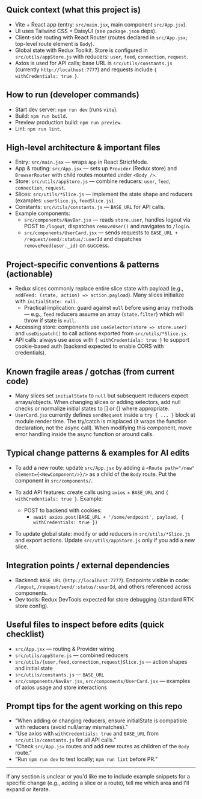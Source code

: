## Quick context (what this project is)

- Vite + React app (entry: `src/main.jsx`, main component `src/App.jsx`).
- UI uses Tailwind CSS + DaisyUI (see `package.json` deps).
- Client-side routing with React Router (routes declared in `src/App.jsx`; top-level route element is `Body`).
- Global state with Redux Toolkit. Store is configured in `src/utils/appStore.js` with reducers: `user`, `feed`, `connection`, `request`.
- Axios is used for API calls; base URL is `src/utils/constants.js` (currently `http://localhost:7777`) and requests include `{ withCredentials: true }`.

## How to run (developer commands)

- Start dev server: `npm run dev` (runs `vite`).
- Build: `npm run build`.
- Preview production build: `npm run preview`.
- Lint: `npm run lint`.

## High-level architecture & important files

- Entry: `src/main.jsx` — wraps `App` in React StrictMode.
- App & routing: `src/App.jsx` — sets up `Provider` (Redux store) and `BrowserRouter` with child routes mounted under `<Body />`.
- Store: `src/utils/appStore.js` — combine reducers: `user`, `feed`, `connection`, `request`.
- Slices: `src/utils/*Slice.js` — implement the state shape and reducers (examples: `userSlice.js`, `feedSlice.js`).
- Constants: `src/utils/constants.js` — `BASE_URL` for API calls.
- Example components:
  - `src/components/NavBar.jsx` — reads `store.user`, handles logout via POST to `/logout`, dispatches `removeUser()` and navigates to `/login`.
  - `src/components/UserCard.jsx` — sends requests to `BASE_URL + /request/send/:status/:userId` and dispatches `removeFeed(user._id)` on success.

## Project-specific conventions & patterns (actionable)

- Redux slices commonly replace entire slice state with payload (e.g., `addFeed: (state, action) => action.payload`). Many slices initialize with `initialState: null`.
  - Practical implication: guard against `null` before using array methods — e.g., `feed` reducers assume an array (`state.filter`) which will throw if state is `null`.
- Accessing store: components use `useSelector(store => store.user)` and `useDispatch()` to call actions exported from `src/utils/*Slice.js`.
- API calls: always use axios with `{ withCredentials: true }` to support cookie-based auth (backend expected to enable CORS with credentials).

## Known fragile areas / gotchas (from current code)

- Many slices set `initialState` to `null` but subsequent reducers expect arrays/objects. When changing slices or adding selectors, add null checks or normalize initial states to [] or {} where appropriate.
- `UserCard.jsx` currently defines `sendRequest` inside a `try { ... }` block at module render time. The try/catch is misplaced (it wraps the function declaration, not the async call). When modifying this component, move error handling inside the async function or around calls.

## Typical change patterns & examples for AI edits

- To add a new route: update `src/App.jsx` by adding a `<Route path="/new" element={<NewComponent/>}/>` as a child of the `Body` route. Put the component in `src/components/`.
- To add API features: create calls using `axios` + `BASE_URL` and `{ withCredentials: true }`. Example:

  - POST to backend with cookies:
    - `await axios.post(BASE_URL + '/some/endpoint', payload, { withCredentials: true })`

- To update global state: modify or add reducers in `src/utils/*Slice.js` and export actions. Update `src/utils/appStore.js` only if you add a new slice.

## Integration points / external dependencies

- Backend: `BASE_URL` (`http://localhost:7777`). Endpoints visible in code: `/logout`, `/request/send/:status/:userId`, and others referenced across components.
- Dev tools: Redux DevTools expected for store debugging (standard RTK store config).

## Useful files to inspect before edits (quick checklist)

- `src/App.jsx` — routing & Provider wiring
- `src/utils/appStore.js` — combined reducers
- `src/utils/{user,feed,connection,request}Slice.js` — action shapes and initial state
- `src/utils/constants.js` — `BASE_URL`
- `src/components/NavBar.jsx`, `src/components/UserCard.jsx` — examples of axios usage and store interactions

## Prompt tips for the agent working on this repo

- “When adding or changing reducers, ensure initialState is compatible with reducers (avoid null/array mismatches).”
- “Use axios with `withCredentials: true` and `BASE_URL` from `src/utils/constants.js` for all API calls.”
- “Check `src/App.jsx` routes and add new routes as children of the `Body` route.”
- “Run `npm run dev` to test locally; `npm run lint` before PR.”

---
If any section is unclear or you'd like me to include example snippets for a specific change (e.g., adding a slice or a route), tell me which area and I'll expand or iterate.
